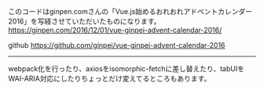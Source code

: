 このコードはginpen.comさんの「Vue.js始めるおれおれアドベントカレンダー2016」を写経させていただいたものになります。
https://ginpen.com/2016/12/01/vue-ginpei-advent-calendar-2016/

github
https://github.com/ginpei/vue-ginpei-advent-calendar-2016

-----

webpack化を行ったり、axiosをisomorphic-fetchに差し替えたり、tabUIをWAI-ARIA対応にしたりちょっとだけ変えてるところもあります。